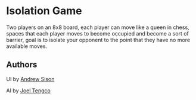 # Isolation Game

Two players on an 8x8 board, each player can move like a queen in chess, spaces that each player moves to become occupied and become a sort of barrier, goal is to isolate your opponent to the point that they have no more available moves.

## Authors

UI by [Andrew Sison](https://github.com/asison19)

AI by [Joel Tengco](https://clovenski.github.io/resume/)
